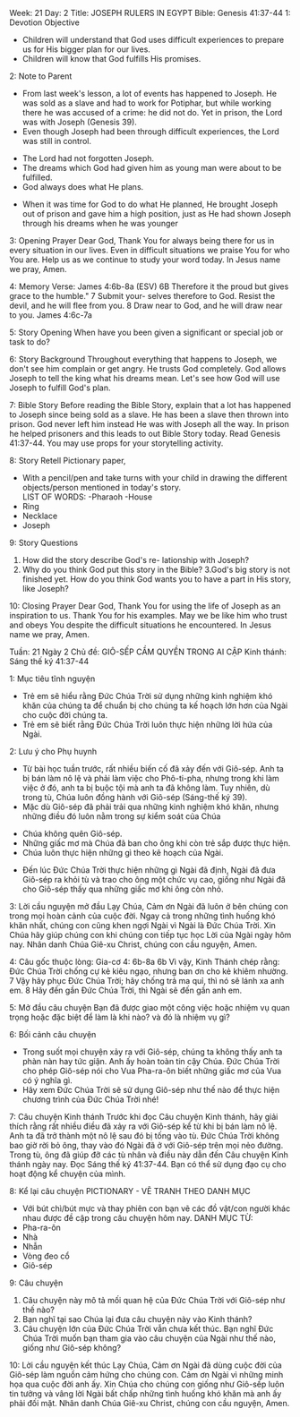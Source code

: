 Week: 21
Day: 2
Title: JOSEPH RULERS IN EGYPT
Bible: Genesis 41:37-44
1: Devotion Objective
- Children will understand that God uses difficult experiences to prepare us for His bigger plan for our lives. 
- Children will know that God fulfills His promises.

2: Note to Parent
* From last week's lesson, a lot of events has happened to Joseph. He was sold as a slave and had to work for Potiphar, but while working there he was accused of a crime: he did not do. Yet in prison, the Lord was with Joseph (Genesis 39). 
* Even though Joseph had been through difficult experiences, the Lord was still in control. 
- The Lord had not forgotten Joseph. 
- The dreams which God had given him as young man were about to be fulfilled. 
- God always does what He plans. 
* When it was time for God to do what He planned, He brought Joseph out of prison and gave him a high position, just as He had shown Joseph through his dreams when he was younger

3: Opening Prayer
Dear God, Thank You for always being there for us in every situation in our lives. Even in difficult situations we praise You for who You are. Help us as we continue to study your word today. In Jesus name we pray, Amen.

4: Memory Verse:
James 4:6b-8a (ESV) 6B Therefore it the proud but gives grace to the humble." 7 Submit your- selves therefore to God. Resist the devil, and he will flee from you. 8 Draw near to God, and he will draw near to you. James 4:6c-7a 

5: Story Opening
When have you been given a significant or special job or task to do?


6: Story Background
Throughout everything that happens to Joseph, we don't see him complain or get angry. He trusts God completely. God allows Joseph to tell the king what his dreams mean. Let's see how God will use Joseph to fulfill God's plan.


7: Bible Story
Before reading the Bible Story, explain that a lot has happened to Joseph since being sold as a slave. He has been a slave then thrown into prison. God never left him instead He was with Joseph all the way. In prison he helped prisoners and this leads to out Bible Story today. Read Genesis 41:37-44. You may use props for your storytelling activity. 

8: Story Retell
Pictionary paper,
- With a pencil/pen and take turns with your child in drawing the different objects/person mentioned in today's story.  
LIST OF WORDS: 
-Pharaoh
-House 
- Ring 
- Necklace
- Joseph 

9: Story Questions
1. How did the story describe God's re- lationship with Joseph? 
2. Why do you think God put this story in the Bible? 
3.God's big story is not finished yet. How do you think God wants you to have a part in His story, like Joseph?

10: Closing Prayer
Dear God, Thank You for using the life of Joseph as an inspiration to us. Thank You for his examples. May we be like him who trust and obeys You despite the difficult situations he encountered. In Jesus name we pray, Amen.

Tuần: 21
Ngày 2
Chủ đề: GIÔ-SẾP CẦM QUYỀN TRONG AI CẬP
Kinh thánh: Sáng thế ký 41:37-44

1: Mục tiêu tĩnh nguyện
- Trẻ em sẽ hiểu rằng Đức Chúa Trời sử dụng những kinh nghiệm khó khăn của chúng ta để chuẩn bị cho chúng ta kế hoạch lớn hơn của Ngài cho cuộc đời chúng ta.
- Trẻ em sẽ biết rằng Đức Chúa Trời luôn thực hiện những lời hứa của Ngài.

2: Lưu ý cho Phụ huynh
* Từ bài học tuần trước, rất nhiều biến cố đã xảy đến với Giô-sép. Anh ta bị bán làm nô lệ và phải làm việc cho Phô-ti-pha, nhưng trong khi làm việc ở đó, anh ta bị buộc tội mà anh ta đã không làm. Tuy nhiên, dù trong tù, Chúa luôn đồng hành với Giô-sép (Sáng-thế ký 39).
* Mặc dù Giô-sép đã phải trải qua những kinh nghiệm khó khăn, nhưng những điều đó luôn nằm trong sự kiểm soát của Chúa
- Chúa không quên Giô-sép.
- Những giấc mơ mà Chúa đã ban cho ông khi còn trẻ sắp được thực hiện.
- Chúa luôn thực hiện những gì theo kê hoạch của Ngài.
* Đến lúc Đức Chúa Trời thực hiện những gì Ngài đã định, Ngài đã đưa Giô-sép ra khỏi tù và trao cho ông một chức vụ cao, giống như Ngài đã cho Giô-sép thấy qua những giấc mơ khi ông còn nhỏ.

3: Lời cầu nguyện mở đầu
Lạy Chúa, Cảm ơn Ngài đã luôn ở bên chúng con trong mọi hoàn cảnh của cuộc đời. Ngay cả trong những tình huống khó khăn nhất, chúng con cũng khen ngợi Ngài vì Ngài là Đức Chúa Trời. Xin Chúa hãy giúp chúng con khi chúng con tiếp tục học Lời của Ngài ngày hôm nay. Nhân danh Chúa Giê-xu Christ, chúng con cầu nguyện, Amen.

4: Câu gốc thuộc lòng:
Gia-cơ 4: 6b-8a
6b Vì vậy, Kinh Thánh chép rằng: Đức Chúa Trời chống cự kẻ kiêu ngạo, nhưng ban ơn cho kẻ khiêm nhường. 7 Vậy hãy phục Đức Chúa Trời; hãy chống trả ma quỉ, thì nó sẽ lánh xa anh em. 8 Hãy đến gần Đức Chúa Trời, thì Ngài sẽ đến gần anh em.

5: Mở đầu câu chuyện
Bạn đã được giao một công việc hoặc nhiệm vụ quan trọng hoặc đặc biệt để làm là khi nào? và đó là nhiệm vụ gì?


6: Bối cảnh câu chuyện
- Trong suốt mọi chuyện xảy ra với Giô-sép, chúng ta không thấy anh ta phàn nàn hay tức giận. Anh ấy hoàn toàn tin cậy Chúa. Đức Chúa Trời cho phép Giô-sép nói cho Vua Pha-ra-ôn biết những giấc mơ của Vua có ý nghĩa gì. 
- Hãy xem Đức Chúa Trời sẽ sử dụng Giô-sép như thế nào để thực hiện chương trình của Đức Chúa Trời nhé!


7: Câu chuyện Kinh thánh
Trước khi đọc Câu chuyện Kinh thánh, hãy giải thích rằng rất nhiều điều đã xảy ra với Giô-sép kể từ khi bị bán làm nô lệ. Anh ta đã trở thành một nô lệ sau đó bị tống vào tù. Đức Chúa Trời không bao giờ rời bỏ ông, thay vào đó Ngài đã ở với Giô-sép trên mọi nẻo đường. Trong tù, ông đã giúp đỡ các tù nhân và điều này dẫn đến Câu chuyện Kinh thánh ngày nay. Đọc Sáng thế ký 41:37-44. Bạn có thể sử dụng đạo cụ cho hoạt động kể chuyện của mình.

8: Kể lại câu chuyện
PICTIONARY - VẼ TRANH THEO DANH MỤC
- Với bút chì/bút mực và thay phiên con bạn vẽ các đồ vật/con người khác nhau được đề cập trong câu chuyện hôm nay.
DANH MỤC TỪ:
- Pha-ra-ôn
- Nhà
- Nhẫn
- Vòng đeo cổ
- Giô-sép

9: Câu chuyện
1. Câu chuyện này mô tả mối quan hệ của Đức Chúa Trời với Giô-sép như thế nào?
2. Bạn nghĩ tại sao Chúa lại đưa câu chuyện này vào Kinh thánh?
3. Câu chuyện lớn của Đức Chúa Trời vẫn chưa kết thúc. Bạn nghĩ Đức Chúa Trời muốn bạn tham gia vào câu chuyện của Ngài như thế nào, giống như Giô-sép không?

10: Lời cầu nguyện kết thúc
Lạy Chúa, Cảm ơn Ngài đã dùng cuộc đời của Giô-sép làm nguồn cảm hứng cho chúng con. Cảm ơn Ngài vì những minh họa qua cuộc đời anh ấy. Xin Chúa cho chúng con giống như Giô-sếp luôn tin tưởng và vâng lời Ngài bất chấp những tình huống khó khăn mà anh ấy phải đối mặt. Nhân danh Chúa Giê-xu Christ, chúng con cầu nguyện, Amen. 
